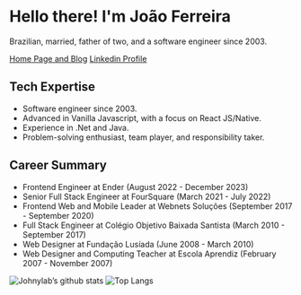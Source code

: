 # Hello there! I'm João Ferreira

Brazilian, married, father of two, and a software engineer since 2003.

[Home Page and Blog](https://johnylab.com.br) [Linkedin Profile](https://www.linkedin.com/in/johnylab/)

## Tech Expertise

- Software engineer since 2003.
- Advanced in Vanilla Javascript, with a focus on React JS/Native.
- Experience in .Net and Java.
- Problem-solving enthusiast, team player, and responsibility taker.

## Career Summary

- Frontend Engineer at Ender (August 2022 - December 2023)
- Senior Full Stack Engineer at FourSquare (March 2021 - July 2022)
- Frontend Web and Mobile Leader at Webnets Soluções (September 2017 - September 2020)
- Full Stack Engineer at Colégio Objetivo Baixada Santista (March 2010 - September 2017)
- Web Designer at Fundação Lusíada (June 2008 - March 2010)
- Web Designer and Computing Teacher at Escola Aprendiz (February 2007 - November 2007)

![Johnylab’s github stats](https://github-readme-stats.vercel.app/api?username=Johnylab&show_icons=true&count_private=true&theme=merko) ![Top Langs](https://github-readme-stats.vercel.app/api/top-langs/?username=Johnylab&layout=compact&theme=merko)
